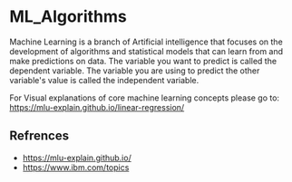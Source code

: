 # ML_Algorithms
Machine Learning is a branch of Artificial intelligence that focuses on the development of algorithms and statistical models that can learn from and make predictions on data.
The variable you want to predict is called the dependent variable. The variable you are using to predict the other variable's value is called the independent variable.

For Visual explanations of core machine learning concepts please go to:
https://mlu-explain.github.io/linear-regression/

## Refrences
- https://mlu-explain.github.io/
- https://www.ibm.com/topics